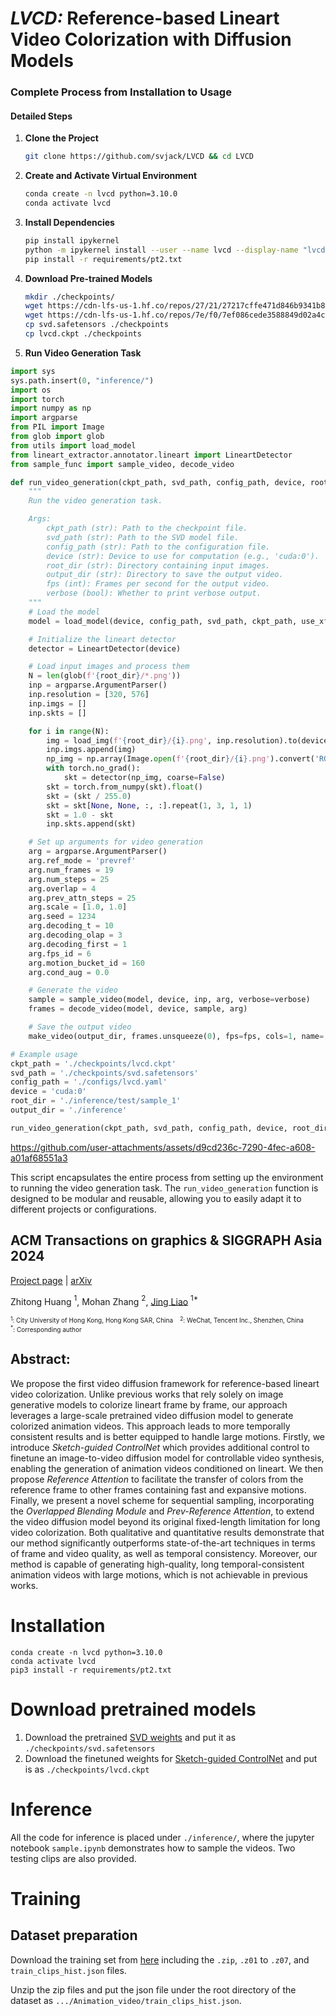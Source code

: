 # *LVCD:* Reference-based Lineart Video Colorization with Diffusion Models

### Complete Process from Installation to Usage

#### Detailed Steps

1. **Clone the Project**
   ```bash
   git clone https://github.com/svjack/LVCD && cd LVCD
   ```

2. **Create and Activate Virtual Environment**
   ```bash
   conda create -n lvcd python=3.10.0
   conda activate lvcd
   ```

3. **Install Dependencies**
   ```bash
   pip install ipykernel
   python -m ipykernel install --user --name lvcd --display-name "lvcd"
   pip install -r requirements/pt2.txt
   ```

4. **Download Pre-trained Models**
   ```bash
   mkdir ./checkpoints/
   wget https://cdn-lfs-us-1.hf.co/repos/27/21/27217cffe471d846b9341b84b55f3b5be468d886e8df86049bdbb2b13d348afa/6f964edfb7225b4ca74e263f90b4ad8383cdb543fdedb44bed2e7d050e382cbe?response-content-disposition=inline%3B+filename*%3DUTF-8%27%27lvcd.ckpt%3B+filename%3D%22lvcd.ckpt%22%3B&Expires=1733831190&Policy=eyJTdGF0ZW1lbnQiOlt7IkNvbmRpdGlvbiI6eyJEYXRlTGVzc1RoYW4iOnsiQVdTOkVwb2NoVGltZSI6MTczMzgzMTE5MH19LCJSZXNvdXJjZSI6Imh0dHBzOi8vY2RuLWxmcy11cy0xLmhmLmNvL3JlcG9zLzI3LzIxLzI3MjE3Y2ZmZTQ3MWQ4NDZiOTM0MWI4NGI1NWYzYjViZTQ2OGQ4ODZlOGRmODYwNDliZGJiMmIxM2QzNDhhZmEvNmY5NjRlZGZiNzIyNWI0Y2E3NGUyNjNmOTBiNGFkODM4M2NkYjU0M2ZkZWRiNDRiZWQyZTdkMDUwZTM4MmNiZT9yZXNwb25zZS1jb250ZW50LWRpc3Bvc2l0aW9uPSoifV19&Signature=OSuaFCgzPDuzBPeU9cYiqc5QuINK1CPEJVOL65BvibchCrtECSeyYyaUqiN5uHv47b3DcvZxc%7ETDz-8XtYmLVUo2CJuwg3ph9s-sUUShXSKSLRRBQ8lTDFsRRv3dpgfEn8z0MRW099sku-XIJd2hdQSnxg9MIdWxXO1a6OijUD%7E8Ffpnqzb4nXSDDjpIs8lDOVq4fG5WFWL28giX%7EA9em6A-IyQ5aTNt-L5bR3kkekSriUxaukD6T9yZvg3iELiMtcLpN%7EStODYgaxn7oeObUOyyWHVg%7ERmsopa2Yy1exfUZNLc6D2HDFIGUYz1UxLFy6GHZi3rtgG9mOzStMbZBig__&Key-Pair-Id=K24J24Z295AEI9
   wget https://cdn-lfs-us-1.hf.co/repos/7e/f0/7ef086cede3588849d02a4ce93c0ab4ab9777d9771b33aaaa53ad7cb3eda786e/3e0994626df395a3831de024f11b2d9d241143bb6f16e2efbacced248aa18ce0?response-content-disposition=inline%3B+filename*%3DUTF-8%27%27svd.safetensors%3B+filename%3D%22svd.safetensors%22%3B&Expires=1733831189&Policy=eyJTdGF0ZW1lbnQiOlt7IkNvbmRpdGlvbiI6eyJEYXRlTGVzc1RoYW4iOnsiQVdTOkVwb2NoVGltZSI6MTczMzgzMTE4OX19LCJSZXNvdXJjZSI6Imh0dHBzOi8vY2RuLWxmcy11cy0xLmhmLmNvL3JlcG9zLzdlL2YwLzdlZjA4NmNlZGUzNTg4ODQ5ZDAyYTRjZTkzYzBhYjRhYjk3NzdkOTc3MWIzM2FhYWE1M2FkN2NiM2VkYTc4NmUvM2UwOTk0NjI2ZGYzOTVhMzgzMWRlMDI0ZjExYjJkOWQyNDExNDNiYjZmMTZlMmVmYmFjY2VkMjQ4YWExOGNlMD9yZXNwb25zZS1jb250ZW50LWRpc3Bvc2l0aW9uPSoifV19&Signature=tpW8ayO7g055lIPscXpW-sddBGHGOMS3kKoOVMBAIbkXj9crwIDA-vnLd%7Esoq0ykkLfg-pThbh24NGvR%7EhsV9-g-o2ciWauGbUEWQNxN7JSMyO2iz56jfqjDTZby8Fex37ExE9jxWNaU7YTD01S8Fb93y5yGOTl5rQstSpFnF8uUzYbWCyg0vDi1IONDiheOgpt%7EZjFBKl1%7E7p%7EXzK6Fe9AUM4zH2GEaIsvCblr7iG20ywjNaiFpZfocx2Mj8TDM%7E3vE8TJc0Mh5-g4D7EEkqEawoZZ36EwOXzKd7KeNvl%7EDkQjT5k21Ros3lbFHt-5Ef3bKYCgF5Y8LZnXLrB50Fw__&Key-Pair-Id=K24J24Z295AEI9
   cp svd.safetensors ./checkpoints
   cp lvcd.ckpt ./checkpoints
   ```

5. **Run Video Generation Task**

```python
import sys
sys.path.insert(0, "inference/")
import os
import torch
import numpy as np
import argparse
from PIL import Image
from glob import glob
from utils import load_model
from lineart_extractor.annotator.lineart import LineartDetector
from sample_func import sample_video, decode_video

def run_video_generation(ckpt_path, svd_path, config_path, device, root_dir, output_dir, fps=20, verbose=True):
    """
    Run the video generation task.

    Args:
        ckpt_path (str): Path to the checkpoint file.
        svd_path (str): Path to the SVD model file.
        config_path (str): Path to the configuration file.
        device (str): Device to use for computation (e.g., 'cuda:0').
        root_dir (str): Directory containing input images.
        output_dir (str): Directory to save the output video.
        fps (int): Frames per second for the output video.
        verbose (bool): Whether to print verbose output.
    """
    # Load the model
    model = load_model(device, config_path, svd_path, ckpt_path, use_xformer=True)

    # Initialize the lineart detector
    detector = LineartDetector(device)

    # Load input images and process them
    N = len(glob(f'{root_dir}/*.png'))
    inp = argparse.ArgumentParser()
    inp.resolution = [320, 576]
    inp.imgs = []
    inp.skts = []

    for i in range(N):
        img = load_img(f'{root_dir}/{i}.png', inp.resolution).to(device).unsqueeze(0)
        inp.imgs.append(img)
        np_img = np.array(Image.open(f'{root_dir}/{i}.png').convert('RGB'))
        with torch.no_grad():
            skt = detector(np_img, coarse=False)
        skt = torch.from_numpy(skt).float()
        skt = (skt / 255.0)
        skt = skt[None, None, :, :].repeat(1, 3, 1, 1)
        skt = 1.0 - skt
        inp.skts.append(skt)

    # Set up arguments for video generation
    arg = argparse.ArgumentParser()
    arg.ref_mode = 'prevref'
    arg.num_frames = 19
    arg.num_steps = 25
    arg.overlap = 4
    arg.prev_attn_steps = 25
    arg.scale = [1.0, 1.0]
    arg.seed = 1234
    arg.decoding_t = 10
    arg.decoding_olap = 3
    arg.decoding_first = 1
    arg.fps_id = 6
    arg.motion_bucket_id = 160
    arg.cond_aug = 0.0

    # Generate the video
    sample = sample_video(model, device, inp, arg, verbose=verbose)
    frames = decode_video(model, device, sample, arg)

    # Save the output video
    make_video(output_dir, frames.unsqueeze(0), fps=fps, cols=1, name='output')

# Example usage
ckpt_path = './checkpoints/lvcd.ckpt'
svd_path = './checkpoints/svd.safetensors'
config_path = './configs/lvcd.yaml'
device = 'cuda:0'
root_dir = './inference/test/sample_1'
output_dir = './inference'

run_video_generation(ckpt_path, svd_path, config_path, device, root_dir, output_dir)
```




https://github.com/user-attachments/assets/d9cd236c-7290-4fec-a608-a01af68551a3






This script encapsulates the entire process from setting up the environment to running the video generation task. The `run_video_generation` function is designed to be modular and reusable, allowing you to easily adapt it to different projects or configurations.

## ACM Transactions on graphics & SIGGRAPH Asia 2024

[Project page](https://luckyhzt.github.io/lvcd) | [arXiv](https://arxiv.org/abs/2409.12960)

Zhitong Huang $^1$, Mohan Zhang $^2$, [Jing Liao](https://scholars.cityu.edu.hk/en/persons/jing-liao(45757c38-f737-420d-8a7f-73b58d30c1fd).html) $^{1*}$

<font size="1"> $^1$: City University of Hong Kong, Hong Kong SAR, China &nbsp;&nbsp; $^2$: WeChat, Tencent Inc., Shenzhen, China </font> \
<font size="1"> $^*$: Corresponding author </font>

## Abstract:
We propose the first video diffusion framework for reference-based lineart video colorization. Unlike previous works that rely solely on image generative models to colorize lineart frame by frame, our approach leverages a large-scale pretrained video diffusion model to generate colorized animation videos. This approach leads to more temporally consistent results and is better equipped to handle large motions. Firstly, we introduce <em>Sketch-guided ControlNet</em> which provides additional control to finetune an image-to-video diffusion model for controllable video synthesis, enabling the generation of animation videos conditioned on lineart. We then propose <em>Reference Attention</em> to facilitate the transfer of colors from the reference frame to other frames containing fast and expansive motions. Finally, we present a novel scheme for sequential sampling, incorporating the <em>Overlapped Blending Module</em> and <em>Prev-Reference Attention</em>, to extend the video diffusion model beyond its original fixed-length limitation for long video colorization. Both qualitative and quantitative results demonstrate that our method significantly outperforms state-of-the-art techniques in terms of frame and video quality, as well as temporal consistency. Moreover, our method is capable of generating high-quality, long temporal-consistent animation videos with large motions, which is not achievable in previous works.





# Installation

```shell
conda create -n lvcd python=3.10.0
conda activate lvcd
pip3 install -r requirements/pt2.txt
```

# Download pretrained models
1. Download the pretrained [SVD weights](https://huggingface.co/stabilityai/stable-video-diffusion-img2vid/resolve/main/svd.safetensors) and put it as `./checkpoints/svd.safetensors`
2. Download the finetuned weights for [Sketch-guided ControlNet](https://huggingface.co/luckyhzt/lvcd_pretrained_models/resolve/main/lvcd.ckpt) and put is as `./checkpoints/lvcd.ckpt`

# Inference
All the code for inference is placed under `./inference/`, where the jupyter notebook `sample.ipynb` demonstrates how to sample the videos. Two testing clips are also provided.

# Training
## Dataset preparation
Download the training set from [here](https://huggingface.co/datasets/luckyhzt/Animation_video) including the `.zip`, `.z01` to `.z07`, and `train_clips_hist.json` files.

Unzip the zip files and put the json file under the root directory of the dataset as `.../Animation_video/train_clips_hist.json`.

